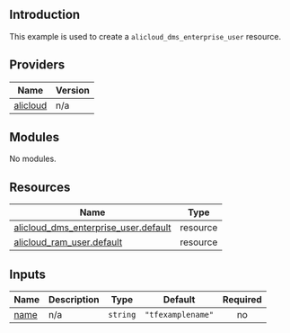 <!-- BEGIN_TF_DOCS -->
## Introduction

This example is used to create a `alicloud_dms_enterprise_user` resource.

## Providers

| Name | Version |
|------|---------|
| <a name="provider_alicloud"></a> [alicloud](#provider\_alicloud) | n/a |

## Modules

No modules.

## Resources

| Name | Type |
|------|------|
| [alicloud_dms_enterprise_user.default](https://registry.terraform.io/providers/aliyun/alicloud/latest/docs/resources/dms_enterprise_user) | resource |
| [alicloud_ram_user.default](https://registry.terraform.io/providers/aliyun/alicloud/latest/docs/resources/ram_user) | resource |

## Inputs

| Name | Description | Type | Default | Required |
|------|-------------|------|---------|:--------:|
| <a name="input_name"></a> [name](#input\_name) | n/a | `string` | `"tfexamplename"` | no |
<!-- END_TF_DOCS -->    